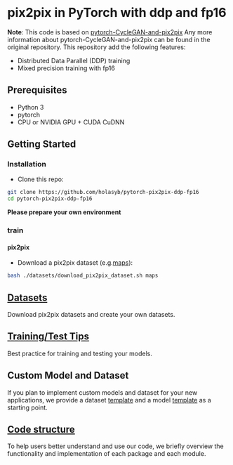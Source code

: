 
<br><br><br>

# pix2pix in PyTorch with ddp and fp16

**Note**: This code is based on [pytorch-CycleGAN-and-pix2pix](https://github.com/junyanz/pytorch-CycleGAN-and-pix2pix)
Any more information about pytorch-CycleGAN-and-pix2pix can be found in the original repository.
This repository add the following features:
- Distributed Data Parallel (DDP) training
- Mixed precision training with fp16

## Prerequisites
- Python 3
- pytorch
- CPU or NVIDIA GPU + CUDA CuDNN

## Getting Started
### Installation

- Clone this repo:
```bash
git clone https://github.com/holasyb/pytorch-pix2pix-ddp-fp16
cd pytorch-pix2pix-ddp-fp16
```

**Please prepare your own environment**

### train
#### pix2pix
- Download a pix2pix dataset (e.g.[maps](http://cmp.felk.cvut.cz/~tylecr1/maps/)):
```bash
bash ./datasets/download_pix2pix_dataset.sh maps
```

## [Datasets](docs/datasets.md)
Download pix2pix datasets and create your own datasets.

## [Training/Test Tips](docs/tips.md)
Best practice for training and testing your models.

## Custom Model and Dataset
If you plan to implement custom models and dataset for your new applications, we provide a dataset [template](data/template_dataset.py) and a model [template](models/template_model.py) as a starting point.

## [Code structure](docs/overview.md)
To help users better understand and use our code, we briefly overview the functionality and implementation of each package and each module.

